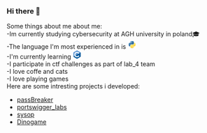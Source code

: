 ### Hi there 👋 
Some things about me about me:\
-Im currently studying cybersecurity at AGH university in poland🎓\
-The language I'm most experienced in is <a href="https://www.python.org" target="_blank" rel="noreferrer"> <img src="https://raw.githubusercontent.com/devicons/devicon/master/icons/python/python-original.svg" alt="python" width="20" height="20"/> </a>\
-I'm currently learning <a href="https://www.cprogramming.com/" target="_blank" rel="noreferrer"> <img src="https://raw.githubusercontent.com/devicons/devicon/master/icons/c/c-original.svg" alt="c" width="20" height="20"/> </a>\
-I participate in ctf challenges as part of lab_4 team\
-I love coffe and cats\
-I love playing games\
Here are some intresting projects i developed:
* [passBreaker](https://github.com/Kliprmimo/passBreaker)
* [portswigger_labs](https://github.com/Kliprmimo/portswigger_labs)
* [sysop](https://github.com/Kliprmimo/sysop)
* [Dinogame](https://github.com/Kliprmimo/DinoGame)
